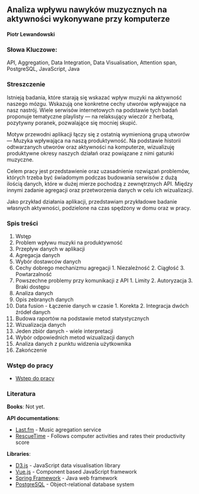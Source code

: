 ## Analiza wpływu nawyków muzycznych na aktywności wykonywane przy komputerze

#### Piotr Lewandowski

### Słowa Kluczowe:
API, Aggregation, Data Integration, Data Visualisation, Attention span, PostgreSQL, JavaScript, Java

### Streszczenie
Istnieją badania, które starają się wskazać wpływ muzyki na aktywność naszego mózgu. Wskazują one konkretne cechy utworów wpływające na nasz nastrój. Wiele serwisów internetowych na podstawie tych badań proponuje tematyczne playlisty — na relaksujący wieczór z herbatą, pozytywny poranek, pozwalające się mocniej skupić.

Motyw przewodni aplikacji łączy się z ostatnią wymienioną grupą utworów — Muzyka wpływająca na naszą produktywność. Na podstawie historii odtwarzanych utworów oraz aktywności na komputerze, wizualizuję produktywne okresy naszych działań oraz powiązane z nimi gatunki muzyczne.

Celem pracy jest przedstawienie oraz uzasadnienie rozwiązań problemów, których trzeba być świadomym podczas budowania serwisów z dużą ilością danych, które w dużej mierze pochodzą z zewnętrznych API. Między innymi zadanie agregacji oraz przetworzenia danych w celu ich wizualizacji.

Jako przykład działania aplikacji, przedstawiam przykładowe badanie własnych aktywności, podzielone na czas spędzony w domu oraz w pracy.

### Spis treści
1. Wstęp
  1. Problem wpływu muzyki na produktywność
  2. Przepływ danych w aplikacji
2. Agregacja danych
  1. Wybór dostawców danych
  2. Cechy dobrego mechanizmu agregacji
    1. Niezależność
    2. Ciągłość
    3. Powtarzalność
  3. Powszechne problemy przy komunikacji z API
    1. Limity
    2. Autoryzacja
    3. Braki dostępu    
3. Analiza danych
  1. Opis zebranych danych
  2. Data fusion - Łączenie danych w czasie
    1. Korekta
    2. Integracja dwóch źródeł danych
  2. Budowa raportów na podstawie metod statystycznych
4. Wizualizacja danych
  1. Jeden zbiór danych - wiele interpretacji
  2. Wybór odpowiednich metod wizualizacji danych
  3. Analiza danych z punktu widzenia użytkownika
5. Zakończenie

### Wstęp do pracy
- [Wstęp do pracy](docs/01_PREFACE.md)

### Literatura

**Books**:
Not yet. 

**API documentations**:
- [Last.fm](http://www.last.fm/api) - Music agregation service
- [RescueTime](https://www.rescuetime.com/anapi/setup/documentation) - Follows computer activities and rates their productivity score

**Libraries**:
- [D3.js](https://d3js.org/) - JavaScript data visualisation library
- [Vue.js](http://vuejs.org/) - Component based JavaScript framework
- [Spring Framework](http://docs.spring.io/spring/docs/current/spring-framework-reference/htmlsingle/) - Java web framework
- [PostgreSQL](https://www.postgresql.org/docs/) - Object-relational database system
